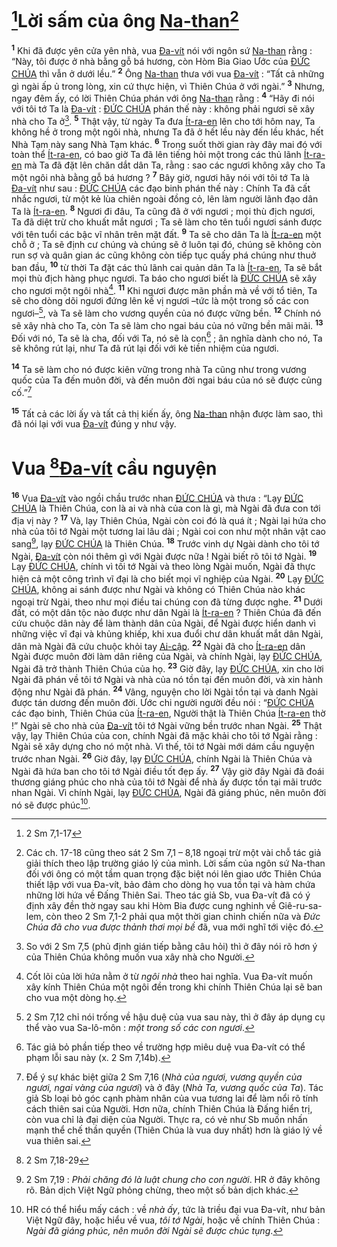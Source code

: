 # [^1@-8c2f54c5-7cc2-4cff-a264-91b4fdc1329e]Lời sấm của ông [Na-than]()[^1-8c2f54c5-7cc2-4cff-a264-91b4fdc1329e]
<sup><b>1</b></sup> Khi đã được yên cửa yên nhà, vua [Đa-vít]() nói với ngôn sứ [Na-than]() rằng : “Này, tôi được ở nhà bằng gỗ bá hương, còn Hòm Bia Giao Ước của [ĐỨC CHÚA]() thì vẫn ở dưới lều.” <sup><b>2</b></sup> Ông [Na-than]() thưa với vua [Đa-vít]() : “Tất cả những gì ngài ấp ủ trong lòng, xin cứ thực hiện, vì Thiên Chúa ở với ngài.” <sup><b>3</b></sup> Nhưng, ngay đêm ấy, có lời Thiên Chúa phán với ông [Na-than]() rằng : <sup><b>4</b></sup> “Hãy đi nói với tôi tớ Ta là [Đa-vít]() : [ĐỨC CHÚA]() phán thế này : không phải ngươi sẽ xây nhà cho Ta ở[^2-8c2f54c5-7cc2-4cff-a264-91b4fdc1329e]. <sup><b>5</b></sup> Thật vậy, từ ngày Ta đưa [Ít-ra-en]() lên cho tới hôm nay, Ta không hề ở trong một ngôi nhà, nhưng Ta đã ở hết lều này đến lều khác, hết Nhà Tạm này sang Nhà Tạm khác. <sup><b>6</b></sup> Trong suốt thời gian rày đây mai đó với toàn thể [Ít-ra-en](), có bao giờ Ta đã lên tiếng hỏi một trong các thủ lãnh [Ít-ra-en]() mà Ta đã đặt lên chăn dắt dân Ta, rằng : sao các ngươi không xây cho Ta một ngôi nhà bằng gỗ bá hương ? <sup><b>7</b></sup> Bây giờ, ngươi hãy nói với tôi tớ Ta là [Đa-vít]() như sau : [ĐỨC CHÚA]() các đạo binh phán thế này : Chính Ta đã cất nhắc ngươi, từ một kẻ lùa chiên ngoài đồng cỏ, lên làm người lãnh đạo dân Ta là [Ít-ra-en](). <sup><b>8</b></sup> Ngươi đi đâu, Ta cũng đã ở với ngươi ; mọi thù địch ngươi, Ta đã diệt trừ cho khuất mắt ngươi ; Ta sẽ làm cho tên tuổi ngươi sánh được với tên tuổi các bậc vĩ nhân trên mặt đất. <sup><b>9</b></sup> Ta sẽ cho dân Ta là [Ít-ra-en]() một chỗ ở ; Ta sẽ định cư chúng và chúng sẽ ở luôn tại đó, chúng sẽ không còn run sợ và quân gian ác cũng không còn tiếp tục quấy phá chúng như thuở ban đầu, <sup><b>10</b></sup> từ thời Ta đặt các thủ lãnh cai quản dân Ta là [Ít-ra-en](), Ta sẽ bắt mọi thù địch hàng phục ngươi. Ta báo cho ngươi biết là [ĐỨC CHÚA]() sẽ xây cho ngươi một ngôi nhà[^3-8c2f54c5-7cc2-4cff-a264-91b4fdc1329e]. <sup><b>11</b></sup> Khi ngươi được mãn phần mà về với tổ tiên, Ta sẽ cho dòng dõi ngươi đứng lên kế vị ngươi –tức là một trong số các con ngươi–[^4-8c2f54c5-7cc2-4cff-a264-91b4fdc1329e], và Ta sẽ làm cho vương quyền của nó được vững bền. <sup><b>12</b></sup> Chính nó sẽ xây nhà cho Ta, còn Ta sẽ làm cho ngai báu của nó vững bền mãi mãi. <sup><b>13</b></sup> Đối với nó, Ta sẽ là cha, đối với Ta, nó sẽ là con[^5-8c2f54c5-7cc2-4cff-a264-91b4fdc1329e] ; ân nghĩa dành cho nó, Ta sẽ không rút lại, như Ta đã rút lại đối với kẻ tiền nhiệm của ngươi.

<sup><b>14</b></sup> Ta sẽ làm cho nó được kiên vững trong nhà Ta cũng như trong vương quốc của Ta đến muôn đời, và đến muôn đời ngai báu của nó sẽ được củng cố.”[^6-8c2f54c5-7cc2-4cff-a264-91b4fdc1329e]

<sup><b>15</b></sup> Tất cả các lời ấy và tất cả thị kiến ấy, ông [Na-than]() nhận được làm sao, thì đã nói lại với vua [Đa-vít]() đúng y như vậy.

# Vua [^2@-8c2f54c5-7cc2-4cff-a264-91b4fdc1329e][Đa-vít]() cầu nguyện
<sup><b>16</b></sup> Vua [Đa-vít]() vào ngồi chầu trước nhan [ĐỨC CHÚA]() và thưa : “Lạy [ĐỨC CHÚA]() là Thiên Chúa, con là ai và nhà của con là gì, mà Ngài đã đưa con tới địa vị này ? <sup><b>17</b></sup> Và, lạy Thiên Chúa, Ngài còn coi đó là quá ít ; Ngài lại hứa cho nhà của tôi tớ Ngài một tương lai lâu dài ; Ngài coi con như một nhân vật cao sang[^7-8c2f54c5-7cc2-4cff-a264-91b4fdc1329e], lạy [ĐỨC CHÚA]() là Thiên Chúa. <sup><b>18</b></sup> Trước vinh dự Ngài dành cho tôi tớ Ngài, [Đa-vít]() còn nói thêm gì với Ngài được nữa ! Ngài biết rõ tôi tớ Ngài. <sup><b>19</b></sup> Lạy [ĐỨC CHÚA](), chính vì tôi tớ Ngài và theo lòng Ngài muốn, Ngài đã thực hiện cả một công trình vĩ đại là cho biết mọi vĩ nghiệp của Ngài. <sup><b>20</b></sup> Lạy [ĐỨC CHÚA](), không ai sánh được như Ngài và không có Thiên Chúa nào khác ngoại trừ Ngài, theo như mọi điều tai chúng con đã từng được nghe. <sup><b>21</b></sup> Dưới đất, có một dân tộc nào được như dân Ngài là [Ít-ra-en]() ? Thiên Chúa đã đến cứu chuộc dân này để làm thành dân của Ngài, để Ngài được hiển danh vì những việc vĩ đại và khủng khiếp, khi xua đuổi chư dân khuất mắt dân Ngài, dân mà Ngài đã cứu chuộc khỏi tay [Ai-cập](). <sup><b>22</b></sup> Ngài đã cho [Ít-ra-en]() dân Ngài được muôn đời làm dân riêng của Ngài, và chính Ngài, lạy [ĐỨC CHÚA](), Ngài đã trở thành Thiên Chúa của họ. <sup><b>23</b></sup> Giờ đây, lạy [ĐỨC CHÚA](), xin cho lời Ngài đã phán về tôi tớ Ngài và nhà của nó tồn tại đến muôn đời, và xin hành động như Ngài đã phán. <sup><b>24</b></sup> Vâng, nguyện cho lời Ngài tồn tại và danh Ngài được tán dương đến muôn đời. Ước chi người người đều nói : “[ĐỨC CHÚA]() các đạo binh, Thiên Chúa của [Ít-ra-en](), Người thật là Thiên Chúa [Ít-ra-en]() thờ !” Ngài sẽ cho nhà của [Đa-vít]() tôi tớ Ngài vững bền trước nhan Ngài. <sup><b>25</b></sup> Thật vậy, lạy Thiên Chúa của con, chính Ngài đã mặc khải cho tôi tớ Ngài rằng : Ngài sẽ xây dựng cho nó một nhà. Vì thế, tôi tớ Ngài mới dám cầu nguyện trước nhan Ngài. <sup><b>26</b></sup> Giờ đây, lạy [ĐỨC CHÚA](), chính Ngài là Thiên Chúa và Ngài đã hứa ban cho tôi tớ Ngài điều tốt đẹp ấy. <sup><b>27</b></sup> Vậy giờ đây Ngài đã đoái thương giáng phúc cho nhà của tôi tớ Ngài để nhà ấy được tồn tại mãi trước nhan Ngài. Vì chính Ngài, lạy [ĐỨC CHÚA](), Ngài đã giáng phúc, nên muôn đời nó sẽ được phúc[^8-8c2f54c5-7cc2-4cff-a264-91b4fdc1329e].

[^1-8c2f54c5-7cc2-4cff-a264-91b4fdc1329e]: Các ch. 17-18 cũng theo sát 2 Sm 7,1 – 8,18 ngoại trừ một vài chỗ tác giả giải thích theo lập trường giáo lý của mình. Lời sấm của ngôn sứ Na-than đối với ông có một tầm quan trọng đặc biệt nói lên giao ước Thiên Chúa thiết lập với vua Đa-vít, bảo đảm cho dòng họ vua tồn tại và hàm chứa những lời hứa về Đấng Thiên Sai. Theo tác giả Sb, vua Đa-vít đã có ý định xây đền thờ ngay sau khi Hòm Bia được cung nghinh về Giê-ru-sa-lem, còn theo 2 Sm 7,1-2 phải qua một thời gian chinh chiến nữa và *Đức Chúa đã cho vua được thảnh thơi mọi bề* đã, vua mới nghĩ tới việc đó.
[^2-8c2f54c5-7cc2-4cff-a264-91b4fdc1329e]: So với 2 Sm 7,5 (phủ định gián tiếp bằng câu hỏi) thì ở đây nói rõ hơn ý của Thiên Chúa không muốn vua xây nhà cho Người.
[^3-8c2f54c5-7cc2-4cff-a264-91b4fdc1329e]: Cốt lõi của lời hứa nằm ở từ *ngôi nhà* theo hai nghĩa. Vua Đa-vít muốn xây kính Thiên Chúa một ngôi đền trong khi chính Thiên Chúa lại sẽ ban cho vua một dòng họ.
[^4-8c2f54c5-7cc2-4cff-a264-91b4fdc1329e]: 2 Sm 7,12 chỉ nói trống về hậu duệ của vua sau này, thì ở đây áp dụng cụ thể vào vua Sa-lô-môn : *một trong số các con ngươi*.
[^5-8c2f54c5-7cc2-4cff-a264-91b4fdc1329e]: Tác giả bỏ phần tiếp theo về trường hợp miêu duệ vua Đa-vít có thể phạm lỗi sau này (x. 2 Sm 7,14b).
[^6-8c2f54c5-7cc2-4cff-a264-91b4fdc1329e]: Để ý sự khác biệt giữa 2 Sm 7,16 (*Nhà của ngươi, vương quyền của ngươi, ngai vàng của ngươi*) và ở đây (*Nhà Ta, vương quốc của Ta*). Tác giả Sb loại bỏ góc cạnh phàm nhân của vua tương lai để làm nổi rõ tính cách thiên sai của Người. Hơn nữa, chính Thiên Chúa là Đấng hiển trị, còn vua chỉ là đại diện của Người. Thực ra, có vẻ như Sb muốn nhấn mạnh thể chế thần quyền (Thiên Chúa là vua duy nhất) hơn là giáo lý về vua thiên sai.
[^7-8c2f54c5-7cc2-4cff-a264-91b4fdc1329e]: 2 Sm 7,19 : *Phải chăng đó là luật chung cho con người*. HR ở đây không rõ. Bản dịch Việt Ngữ phỏng chừng, theo một số bản dịch khác.
[^8-8c2f54c5-7cc2-4cff-a264-91b4fdc1329e]: HR có thể hiểu mấy cách : về *nhà ấy*, tức là triều đại vua Đa-vít, như bản Việt Ngữ đây, hoặc hiểu về vua, *tôi tớ Ngài*, hoặc về chính Thiên Chúa : *Ngài đã giáng phúc, nên muôn đời Ngài sẽ được chúc tụng*.
[^1@-8c2f54c5-7cc2-4cff-a264-91b4fdc1329e]: 2 Sm 7,1-17
[^2@-8c2f54c5-7cc2-4cff-a264-91b4fdc1329e]: 2 Sm 7,18-29